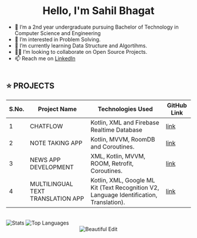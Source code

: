 <h1 align="center">Hello, I'm Sahil Bhagat </h1> 

- 👋 I’m  a 2nd year undergraduate pursuing Bachelor of Technology in Computer Science and Engineering
- 👀 I’m interested in Problem Solving.
- 🌱 I’m currently learning Data Structure and Algortihms.
- 👩‍💻 I’m looking to collaborate on Open Source Projects.
- 📫 Reach me on [LinkedIn](https://www.linkedin.com/in/sahil-bhagat-51b617228/)
 <br><br>

 ## ⭐ PROJECTS

|S.No.|Project Name|Technologies Used | GitHub Link |
|--------|----|----|----|
| 1 | CHATFLOW | Kotlin, XML and Firebase Realtime Database | [link](https://github.com/bhagat-sahil/ChatFlow) |
| 2 | NOTE TAKING APP | Kotlin, MVVM, RoomDB and Coroutines. |  [link](https://github.com/bhagat-sahil/Note-Taking-App/tree/main) | 
| 3 | NEWS APP DEVELOPMENT | XML, Kotlin, MVVM, ROOM, Retrofit, Coroutines.  | [link](https://github.com/bhagat-sahil/News-Application) | 
| 4 | MULTILINGUAL TEXT TRANSLATION APP | Kotlin, XML, Google ML Kit (Text Recognition V2, Language Identification, Translation). | [link](https://github.com/bhagat-sahil/Multilingual-Text-Translation-App)|
<br>


 <img alt="Stats" src="https://github-readme-stats.vercel.app/api?username=bhagat-sahil&show_icons=true&count_private=true&theme=react&hide_border=true&bg_color=0D1117" />

 <img alt="Top Languages" src="https://github-readme-stats.vercel.app/api/top-langs/?username=bhagat-sahil&langs_count=8&count_private=true&layout=compact&theme=react&hide_border=true&bg_color=0D1117" />
 
 <div align="center">
<img src="https://github-readme-streak-stats.herokuapp.com/?user=bhagat-sahil&theme=black-ice&hide_border=true&stroke=0000&background=060A0CD0" alt="Beautiful Edit"/>
</div>
